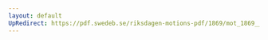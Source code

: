```yaml
---
layout: default
UpRedirect: https://pdf.swedeb.se/riksdagen-motions-pdf/1869/mot_1869__ak__00278/mot_1869__ak__00278_002.pdf
---
```

